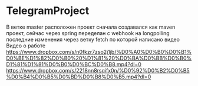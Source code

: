 # TelegramProject
В ветке master расположен проект
сначала создавался как maven проект, сейчас через spring
переделан с webhook на longpolling
последние изменения через ветку fetch по которой написано видео
Видео о работе
https://www.dropbox.com/s/n0fkzr7zso2j1jb/%D0%A0%D0%B0%D0%B1%D0%BE%D1%82%D0%B0%20%D1%81%20%D0%BA%D0%BB%D0%B0%D1%81%D1%81%D0%B0%D0%BC%D0%B8.mp4?dl=0
https://www.dropbox.com/s/2218nn8rsqifx0n/%D0%92%D0%B2%D0%B5%D0%B4%D0%B5%D0%BD%D0%B8%D0%B5.mp4?dl=0



